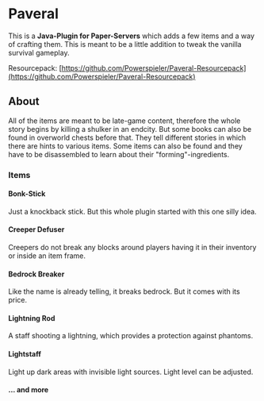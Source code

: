 # Paveral
This is a ****Java-Plugin for Paper-Servers**** which adds a few items and a way of crafting them. This is meant to be a little addition to tweak the vanilla survival gameplay.

Resourcepack: [https://github.com/Powerspieler/Paveral-Resourcepack](https://github.com/Powerspieler/Paveral-Resourcepack)

## About
All of the items are meant to be late-game content, therefore the whole story begins by killing a shulker in an endcity.
But some books can also be found in overworld chests before that. They tell different stories in which there are hints to various items. Some items can also be found and they have to be disassembled to learn about their "forming"-ingredients.

### Items
#### Bonk-Stick
Just a knockback stick. But this whole plugin started with this one silly idea.

#### Creeper Defuser
Creepers do not break any blocks around players having it in their inventory or inside an item frame.

#### Bedrock Breaker
Like the name is already telling, it breaks bedrock. But it comes with its price.

#### Lightning Rod
A staff shooting a lightning, which provides a protection against phantoms.

#### Lightstaff
Light up dark areas with invisible light sources. Light level can be adjusted.

#### ... and more
